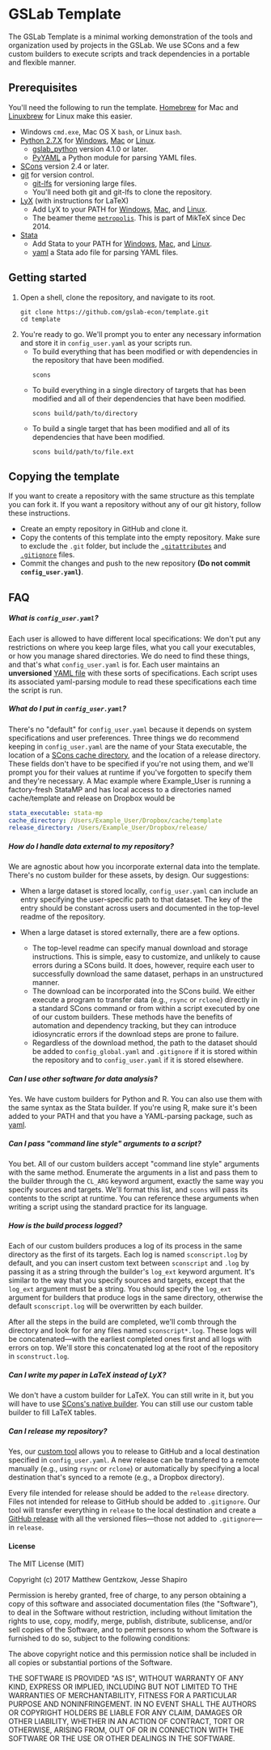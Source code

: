 # GSLab Template 

The GSLab Template is a minimal working demonstration of the tools and organization used by projects in the GSLab. We use SCons and a few custom builders to execute scripts and track dependencies in a portable and flexible manner.   

## Prerequisites

You'll need the following to run the template. [Homebrew](https://brew.sh/) for Mac and [Linuxbrew](http://linuxbrew.sh/) for Linux make this easier.   
* Windows `cmd.exe`, Mac OS X `bash`, or Linux `bash`. 
* [Python 2.7.X](https://wiki.python.org/moin/BeginnersGuide/Download) for [Windows](https://docs.python.org/2/using/windows.html), [Mac](https://docs.python.org/2/using/mac.html) or [Linux](https://docs.python.org/2/using/unix.html).
    * [gslab_python](https://github.com/gslab-econ/gslab_python) version 4.1.0 or later.
    * [PyYAML](http://pyyaml.org/wiki/PyYAML) a Python module for parsing YAML files. 
* [SCons](http://scons.org/pages/download.html) version 2.4 or later.
* [git](https://git-scm.com/downloads) for version control.
    * [git-lfs](https://git-lfs.github.com/) for versioning large files. 
    * You'll need both git and git-lfs to clone the repository. 
* [LyX](https://www.lyx.org/Download) (with instructions for LaTeX) 
    * Add LyX to your PATH for [Windows](http://www.computerhope.com/issues/ch000549.htm), [Mac](http://hathaway.cc/post/69201163472/how-to-edit-your-path-environment-variables-on-mac), and [Linux](http://stackoverflow.com/questions/14637979/how-to-permanently-set-path-on-linux).
    * The beamer theme [`metropolis`](https://github.com/matze/mtheme). This is part of MikTeX since Dec 2014. 
* [Stata](http://www.stata.com/)
    * Add Stata to your PATH for [Windows](http://www.computerhope.com/issues/ch000549.htm), [Mac](http://hathaway.cc/post/69201163472/how-to-edit-your-path-environment-variables-on-mac), and [Linux](http://stackoverflow.com/questions/14637979/how-to-permanently-set-path-on-linux).
    * [yaml](https://github.com/gslab-econ/stata-misc) a Stata ado file for parsing YAML files. 

## Getting started

1. Open a shell, clone the repository, and navigate to its root.
    ```
    git clone https://github.com/gslab-econ/template.git
    cd template
    ```
2. You're ready to go. We'll prompt you to enter any necessary information and store it in `config_user.yaml` as your scripts run. 
    * To build everything that has been modified or with dependencies in the repository that have been modified.
        ```
        scons
        ```
    * To build everything in a single directory of targets that has been modified and all of their dependencies that have been modified.
        ```
        scons build/path/to/directory
        ```
    * To build a single target that has been modified and all of its dependencies that have been modified.
        ```
        scons build/path/to/file.ext
        ```

## Copying the template

If you want to create a repository with the same structure as this template you can fork it. If you want a repository without any of our git history, follow these instructions. 
* Create an empty repository in GitHub and clone it. 
* Copy the contents of this template into the empty repository. Make sure to exclude the `.git` folder, but include the [`.gitattributes`](https://git-scm.com/docs/gitattributes) and [`.gitignore`](https://git-scm.com/docs/gitignore) files. 
* Commit the changes and push to the new repository **(Do not commit `config_user.yaml`)**.

## FAQ 

##### What is `config_user.yaml`?

Each user is allowed to have different local specifications: We don't put any restrictions on where you keep large files, what you call your executables, or how you manage shared directories. We do need to find these things, and that's what `config_user.yaml` is for. Each user maintains an **unversioned** [YAML file](http://yaml.org/) with these sorts of specifications. Each script uses its associated yaml-parsing module to read these specifications each time the script is run. 

##### What do I put in `config_user.yaml`?

There's no "default" for `config_user.yaml` because it depends on system specifications and user preferences. Three things we do recommend keeping in `config_user.yaml` are the name of your Stata executable, the location of a [SCons cache directory](http://scons.org/doc/2.0.1/HTML/scons-user/c4213.html), and the location of a release directory. These fields don't have to be specified if you're not using them, and we'll prompt you for their values at runtime if you've forgotten to specify them and they're necessary. A Mac example where Example_User is running a factory-fresh StataMP and has local access to a directories named cache/template and release on Dropbox would be 

```YAML
stata_executable: stata-mp
cache_directory: /Users/Example_User/Dropbox/cache/template
release_directory: /Users/Example_User/Dropbox/release/
```

##### How do I handle data external to my repository?

We are agnostic about how you incorporate external data into the template. There's no custom builder for these assets, by design. Our suggestions:

* When a large dataset is stored locally, `config_user.yaml` can include an entry specifying the user-specific path to that dataset. The key of the entry should be constant across users and documented in the top-level readme of the repository.

* When a large dataset is stored externally, there are a few options. 
    * The top-level readme can specify manual download and storage instructions. This is simple, easy to customize, and unlikely to cause errors during a SCons build. It does, however, require each user to successfully download the same dataset, perhaps in an unstructured manner. 
    * The download can be incorporated into the SCons build. We either execute a program to transfer data (e.g., `rsync` or `rclone`) directly in a standard SCons command or from within a script executed by one of our custom builders. These methods have the benefits of automation and dependency tracking, but they can introduce idiosyncratic errors if the download steps are prone to failure.
    * Regardless of the download method, the path to the dataset should be added to `config_global.yaml` and `.gitignore` if it is stored within the repository and to `config_user.yaml` if it is stored elsewhere. 

##### Can I use other software for data analysis?

Yes. We have custom builders for Python and R. You can also use them with the same syntax as the Stata builder. If you're using R, make sure it's been added to your PATH and that you have a YAML-parsing package, such as [yaml](https://cran.r-project.org/web/packages/yaml/yaml.pdf). 

##### Can I pass "command line style" arguments to a script?

You bet. All of our custom builders accept "command line style" arguments with the same method. Enumerate the arguments in a list and pass them to the builder through the `CL_ARG` keyword argument, exactly the same way you specify sources and targets. We'll format this list, and `scons` will pass its contents to the script at runtime. You can reference these arguments when writing a script using the standard practice for its language.

##### How is the build process logged?

Each of our custom builders produces a log of its process in the same directory as the first of its targets. Each log is named `sconscript.log` by default, and you can insert custom text between `sconscript` and `.log` by passing it as a string through the builder's `log_ext` keyword argument. It's similar to the way that you specify sources and targets, except that the `log_ext` argument must be a string. You should specify the `log_ext` argument for builders that produce logs in the same directory, otherwise the default `sconscript.log` will be overwritten by each builder.

After all the steps in the build are completed, we'll comb through the directory and look for for any files named `sconscript*.log`. These logs will be concatenated—with the earliest completed ones first and all logs with errors on top. We'll store this concatenated log at the root of the repository in `sconstruct.log`. 

##### Can I write my paper in LaTeX instead of LyX?

We don't have a custom builder for LaTeX. You can still write in it, but you will have to use [SCons's native builder](http://www.scons.org/doc/0.96.91/HTML/scons-user/a5334.html). You can still use our custom table builder to fill LaTeX tables. 

##### Can I release my repository?

Yes, our [custom tool](https://github.com/gslab-econ/gslab_python/tree/master/gslab_scons) allows you to release to GitHub and a local destination specified in `config_user.yaml`. A new release can be transfered to a remote manually (e.g., using `rsync` or `rclone`) or automatically by specifying a local destination that's synced to a remote (e.g., a Dropbox directory). 

Every file intended for release should be added to the `release` directory. Files not intended for release to GitHub should be added to `.gitignore`. Our tool will transfer everything in `release` to the local destination and create a [GitHub release](https://help.github.com/articles/creating-releases/) with all the versioned files—those not added to `.gitignore`—in `release`. 

#### License

The MIT License (MIT)

Copyright (c) 2017 Matthew Gentzkow, Jesse Shapiro

Permission is hereby granted, free of charge, to any person obtaining a copy of this software and associated documentation files (the "Software"), to deal in the Software without restriction, including without limitation the rights to use, copy, modify, merge, publish, distribute, sublicense, and/or sell copies of the Software, and to permit persons to whom the Software is furnished to do so, subject to the following conditions:

The above copyright notice and this permission notice shall be included in all copies or substantial portions of the Software.

THE SOFTWARE IS PROVIDED "AS IS", WITHOUT WARRANTY OF ANY KIND, EXPRESS OR IMPLIED, INCLUDING BUT NOT LIMITED TO THE WARRANTIES OF MERCHANTABILITY, FITNESS FOR A PARTICULAR PURPOSE AND NONINFRINGEMENT. IN NO EVENT SHALL THE AUTHORS OR COPYRIGHT HOLDERS BE LIABLE FOR ANY CLAIM, DAMAGES OR OTHER LIABILITY, WHETHER IN AN ACTION OF CONTRACT, TORT OR OTHERWISE, ARISING FROM, OUT OF OR IN CONNECTION WITH THE SOFTWARE OR THE USE OR OTHER DEALINGS IN THE SOFTWARE.
